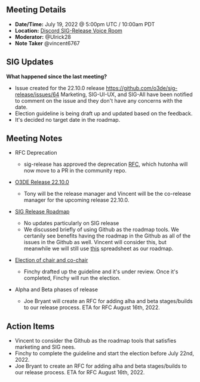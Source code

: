 ## Meeting Details

- **Date/Time:** July 19, 2022 @ 5:00pm UTC / 10:00am PDT
- **Location:** [Discord SIG-Release Voice Room](https://discord.gg/Z2bzwCRJEz)
- **Moderator:** @Ulrick28  
- **Note Taker** @vincent6767 

## SIG Updates
**What happened since the last meeting?**
* Issue created for the 22.10.0 release https://github.com/o3de/sig-release/issues/64 Marketing, SIG-UI-UX, and SIG-All have been notified to comment on the issue and they don't have any concerns with the date.
* Election guideline is being draft up and updated based on the feedback.
* It's decided no target date in the roadmap.

## Meeting Notes
* RFC Deprecation
    * sig-release has approved the deprecation [RFC](https://github.com/o3de/sig-release/issues/50), which hutonha will now move to a PR in the community repo.
* [O3DE Release 22.10.0](https://github.com/o3de/sig-release/issues/64)
    * Tony will be the release manager and Vincent will be the co-release manager for the upcoming release 22.10.0.

* [SIG Release Roadmap](https://github.com/o3de/sig-release/issues/62)
    * No updates particularly on SIG release
    * We discussed briefly of using Github as the roadmap tools. We certanily see benefits having the roadmap in the Github as all of the issues in the Github as well. Vincent will consider this, but meanwhile we will still use [this](https://docs.google.com/spreadsheets/d/1U_XAw9YJoPE3FlYeBKUz4kYjFRDS09NS3_YuZSZJ2qA/edit#gid=1112481565) spreadsheet as our roadmap.

* [Election of chair and co-chair](https://github.com/o3de/sig-release/issues/66)
     * Finchy drafted up the guideline and it's under review. Once it's completed, Finchy will run the election.

* Alpha and Beta phases of release
    * Joe Bryant will create an RFC for adding alha and beta stages/builds to our release process. ETA for RFC August 16th, 2022.

## Action Items
* Vincent to consider the Github as the roadmap tools that satisfies marketing and SIG nees.
* Finchy to complete the guideline and start the election before July 22nd, 2022.
* Joe Bryant to create an RFC for adding alha and beta stages/builds to our release process. ETA for RFC August 16th, 2022.



